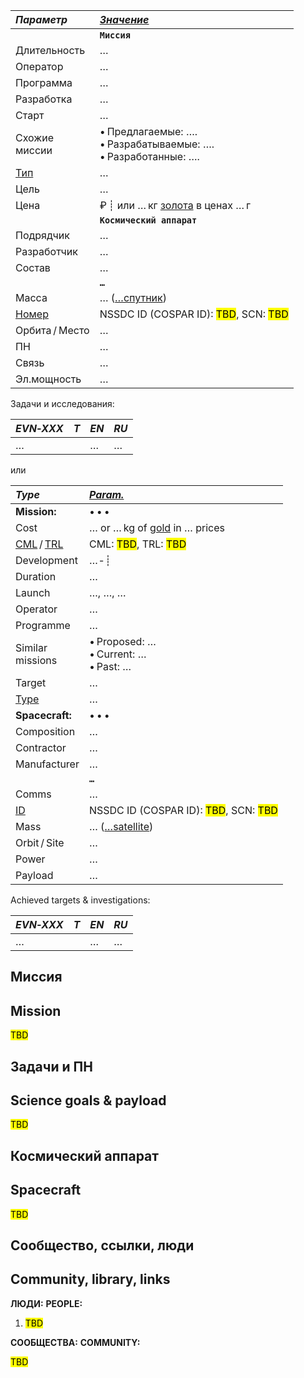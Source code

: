 
<p style="page-break-after:always"> </p>

|*Параметр*|*[Значение](si.md)*|
|:--|:--|
||**`Миссия`**|
|Длительность| … |
|Оператор| … |
|Программа| … |
|Разработка| … |
|Старт| … |
|Схожие<br> миссии| • Предлагаемые: ….<br> • Разрабатываемые: ….<br> • Разработанные: …. |
|[Тип](sc.md)| … |
|Цель| … |
|Цена| ₽ ┊ или … кг [золота](sc_price.md) в ценах … г |
||**`Космический аппарат`**|
|Подрядчик| … |
|Разработчик| … |
|Состав| … |
||**`…`**|
|Масса| … ([…спутник](sc.md)) |
|[Номер](spaceid.md)| NSSDC ID (COSPAR ID): <mark>TBD</mark>, SCN: <mark>TBD</mark> |
|Орбита / Место| … |
|ПН| … |
|Связь| … |
|Эл.мощность| … |

Задачи и исследования:

<small>

|*EVN‑XXX*|*T*|*EN*|*RU*|
|:--|:--|:--|:--|
| … || … | … |

</small>

или

|*Type*|*[Param.](si.md)*|
|:--|:--|
|**Mission:**|• • •|
|Cost| … or … kg of [gold](sc_price.md) in … prices |
|[CML](cml.md) / [TRL](trl.md)| CML: <mark>TBD</mark>, TRL: <mark>TBD</mark> |
|Development| … ‑ ┊ |
|Duration| … |
|Launch| …, …, … |
|Operator| … |
|Programme| … |
|Similar<br> missions| • Proposed: …<br> • Current: …<br> • Past: … |
|Target| … |
|[Type](sc.md)| … |
|**Spacecraft:**|• • •|
|Composition| … |
|Contractor| … |
|Manufacturer| … |
||**`…`**|
|Comms| … |
|[ID](spaceid.md)| NSSDC ID (COSPAR ID): <mark>TBD</mark>, SCN: <mark>TBD</mark> |
|Mass| … ([…satellite](sc.md)) |
|Orbit / Site| … |
|Power| … |
|Payload| … |

Achieved targets & investigations:

<small>

|*EVN‑XXX*|*T*|*EN*|*RU*|
|:--|:--|:--|:--|
| … || … | … |

</small>



<p style="page-break-after:always"> </p>

## Миссия
## Mission
<mark>TBD</mark>



<p style="page-break-after:always"> </p>

## Задачи и ПН
## Science goals & payload
<mark>TBD</mark>



<p style="page-break-after:always"> </p>

## Космический аппарат
## Spacecraft
<mark>TBD</mark>



<p style="page-break-after:always"> </p>

## Сообщество, ссылки, люди
## Community, library, links

**ЛЮДИ:**
**PEOPLE:**

   1. <mark>TBD</mark>

**СООБЩЕСТВА:**
**COMMUNITY:**

<mark>TBD</mark>



<p style="page-break-after:always"> </p>

